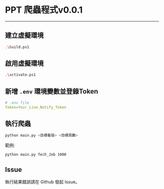 # PPT 爬蟲程式v0.0.1
---

## 建立虛擬環境
```bash
.\build.ps1
```

## 啟用虛擬環境
```bash
.\activate.ps1
```

## 新增 `.env` 環境變數並登錄Token
```yaml
# .env file
Token=Your_Line_Notify_Token
```

## 執行爬蟲
```bash
python main.py <目標看版> <目標頁數>
```
範例:
```bash
python main.py Tech_Job 1000
```

## Issue
執行結果錯誤請在 Github 發起 Issue。
